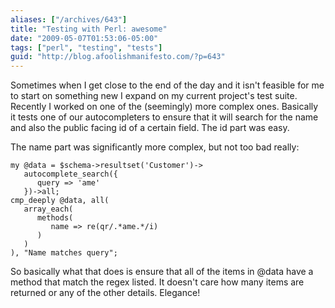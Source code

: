 ```yaml
---
aliases: ["/archives/643"]
title: "Testing with Perl: awesome"
date: "2009-05-07T01:53:06-05:00"
tags: ["perl", "testing", "tests"]
guid: "http://blog.afoolishmanifesto.com/?p=643"
---
```

Sometimes when I get close to the end of the day and it isn't feasible for me to start on something new I expand on my current project's test suite. Recently I worked on one of the (seemingly) more complex ones. Basically it tests one of our autocompleters to ensure that it will search for the name and also the public facing id of a certain field. The id part was easy.

The name part was significantly more complex, but not too bad really:

    my @data = $schema->resultset('Customer')->
       autocomplete_search({
          query => 'ame'
       })->all;
    cmp_deeply @data, all(
       array_each(
          methods(
             name => re(qr/.*ame.*/i)
          )
       )
    ), "Name matches query";

So basically what that does is ensure that all of the items in @data have a method that match the regex listed. It doesn't care how many items are returned or any of the other details. Elegance!
